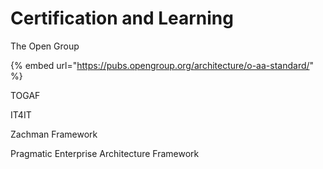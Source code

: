 # Certification and Learning

The Open Group

{% embed url="https://pubs.opengroup.org/architecture/o-aa-standard/" %}

TOGAF

IT4IT

Zachman Framework

Pragmatic Enterprise Architecture Framework

